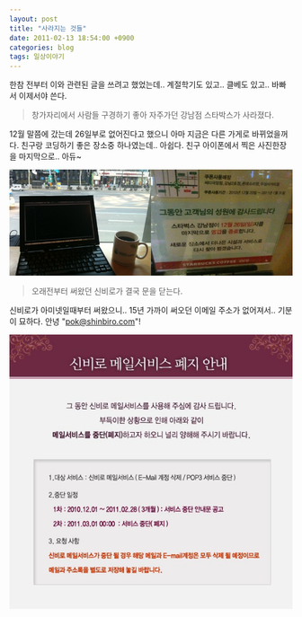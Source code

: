 ```yaml
---
layout: post
title: "사라지는 것들"
date: 2011-02-13 18:54:00 +0900
categories: blog
tags: 일상이야기
---
```


한참 전부터 이와 관련된 글을 쓰려고 했었는데.. 계절학기도 있고.. 클베도 있고.. 바빠서 이제서야 쓴다.

> 창가자리에서 사람들 구경하기 좋아 자주가던 강남점 스타박스가 사라졌다.

12월 말쯤에 갔는데 26일부로 없어진다고 했으니 아마 지금은 다른 가게로 바뀌었을꺼다. 친구랑 코딩하기 좋은 장소중 하나였는데.. 아쉽다. 친구 아이폰에서 찍은 사진한장을 마지막으로.. 아듀~

<img src="/assets/img/post/starbucks_gangnam.jpg" style="width: 600px;" />


> 오래전부터 써왔던 신비로가 결국 문을 닫는다.

신비로가 아미넷일때부터 써왔으니.. 15년 가까이 써오던 이메일 주소가 없어져서.. 기분이 묘하다. 안녕 "pok@shinbiro.com"!

<img src="/assets/img/post/shinbiro_closed.jpg" />



